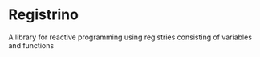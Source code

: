 # Registrino
A library for reactive programming using registries consisting of variables and functions
